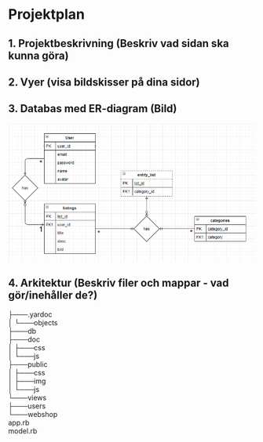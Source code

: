 # Projektplan

## 1. Projektbeskrivning (Beskriv vad sidan ska kunna göra)
## 2. Vyer (visa bildskisser på dina sidor)
## 3. Databas med ER-diagram (Bild)

![ER-diagram](er-diagram.PNG)

## 4. Arkitektur (Beskriv filer och mappar - vad gör/inehåller de?)
├───.yardoc\
│   └───objects\
├───db\
├───doc\
│   ├───css\
│   └───js\
├───public\
│   ├───css\
│   ├───img\
│   └───js\
└───views\
    ├───users\
    └───webshop\
app.rb\
model.rb
